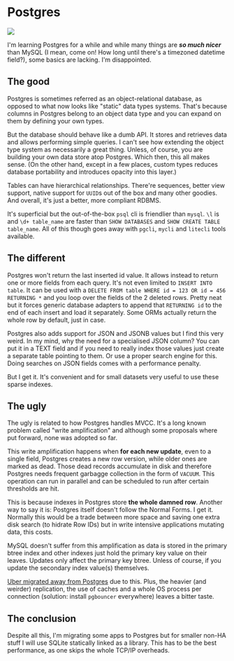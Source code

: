 <!-- tags: databases -->
<!-- hidden -->

# Postgres

<!-- START TAGS -->
[<img src="https://img.shields.io/badge/Tag-databases-brightgreen">](/tags/databases)
<!-- END TAGS -->

I'm learning Postgres for a while and while many things are
_**so much nicer**_ than MySQL (I mean, come on! How long until there's
a timezoned datetime field?), some basics are lacking.
I'm disappointed.


## The good

Postgres is sometimes referred as an object-relational database, as
opposed to what now looks like "static" data types systems. That's
because columns in Postgres belong to an object data type and you can
expand on them by defining your own types.

But the database should behave like a dumb API. It stores and retrieves
data and allows performing simple queries. I can't see how extending
the object type system as necessarily a great thing. Unless, of course,
you are building your own data store atop Postgres. Which then, this
all makes sense. (On the other hand, except in a few places, custom
types reduces database portability and introduces opacity into this
layer.)

Tables can have hierarchical relationships. There're sequences, better
view support, native support for `UUID`s out of the box and many other
goodies. And overall, it's just a better, more compliant RDBMS.

It's superficial but the out-of-the-box `psql` cli is friendlier
than `mysql`. `\l` is and `\d+ table_name` are faster than
`SHOW DATABASES` and `SHOW CREATE TABLE table_name`. All of this though
goes away with `pgcli`, `mycli` and `litecli` tools available.


## The different

Postgres won't return the last inserted id value. It allows instead to
return one or more fields from each query. It's not even limited to
`INSERT INTO table`. It can be used with a
`DELETE FROM table WHERE id = 123 OR id = 456 RETURNING *` and you
loop over the fields of the 2 deleted rows. Pretty neat but it forces
generic database adapters to append that `RETURNING id` to the end of
each insert and load it separately. Some ORMs actually return the whole
row by default, just in case.

Postgres also adds support for JSON and JSONB values but I find this
very weird. In my mind, why the need for a specialised JSON column?
You can put it in a TEXT field and if you need to really index those
values just create a separate table pointing to them. Or use a proper
search engine for this. Doing searches on JSON fields comes with a
performance penalty.

But I get it. It's convenient and for small datasets very useful to use
these sparse indexes.


## The ugly

The ugly is related to how Postgres handles MVCC. It's a long known
problem called "write amplification" and although some proposals where
put forward, none was adopted so far.

This write amplification happens when **for each new update**, even to
a single field, Postgres creates a new row version, while older ones
are marked as dead. Those dead records accumulate in disk and therefore
Postgres needs frequent garbagge collection in the form of `VACUUM`.
This operation can run in parallel and can be scheduled to run after
certain thresholds are hit.

This is because indexes in Postgres store **the whole damned row**.
Another way to say it is: Postgres itself doesn't follow the Normal
Forms. I get it. Normally this would be a trade between more space and
saving one extra disk search (to hidrate Row IDs) but in write
intensive applications mutating data, this costs.

MySQL doesn't suffer from this amplification as data is stored in the
primary btree index and other indexes just hold the primary key value
on their leaves. Updates only affect the primary key btree. Unless of
course, if you update the secondary index value(s) themselves.

[Uber migrated away from Postgres](https://www.uber.com/en-NO/blog/postgres-to-mysql-migration/)
due to this. Plus, the heavier (and weirder) replication, the use of
caches and a whole OS process per connection (solution: install
`pgbouncer` everywhere) leaves a bitter taste.


## The conclusion

Despite all this, I'm migrating some apps to Postgres but for smaller
non-HA stuff I will use SQLite statically linked as a library. This has
to be the best performance, as one skips the whole TCP/IP overheads.
